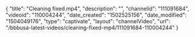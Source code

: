 {
    "title": "Cleaning fixed.mp4",
    "description": "",
    "channelid": "111091684",
    "videoid": "110004244",
    "date_created": "1502525156",
    "date_modified": "1504049176",
    "type": "captivate",
    "layout": "channelVideo",
    "url": "\/bbbusa-latest-videos\/cleaning-fixed-mp4\/111091684-110004244"
}
